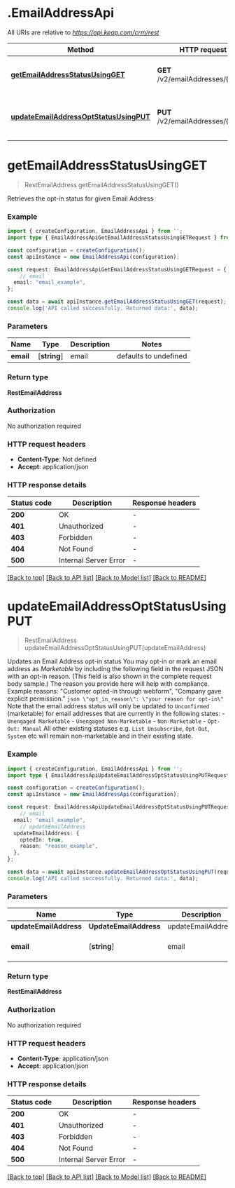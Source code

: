 # .EmailAddressApi

All URIs are relative to *https://api.keap.com/crm/rest*

Method | HTTP request | Description
------------- | ------------- | -------------
[**getEmailAddressStatusUsingGET**](EmailAddressApi.md#getEmailAddressStatusUsingGET) | **GET** /v2/emailAddresses/{email} | Retrieve an Email Address status
[**updateEmailAddressOptStatusUsingPUT**](EmailAddressApi.md#updateEmailAddressOptStatusUsingPUT) | **PUT** /v2/emailAddresses/{email} | Update an Email Address opt-in status


# **getEmailAddressStatusUsingGET**
> RestEmailAddress getEmailAddressStatusUsingGET()

Retrieves the opt-in status for given Email Address

### Example


```typescript
import { createConfiguration, EmailAddressApi } from '';
import type { EmailAddressApiGetEmailAddressStatusUsingGETRequest } from '';

const configuration = createConfiguration();
const apiInstance = new EmailAddressApi(configuration);

const request: EmailAddressApiGetEmailAddressStatusUsingGETRequest = {
    // email
  email: "email_example",
};

const data = await apiInstance.getEmailAddressStatusUsingGET(request);
console.log('API called successfully. Returned data:', data);
```


### Parameters

Name | Type | Description  | Notes
------------- | ------------- | ------------- | -------------
 **email** | [**string**] | email | defaults to undefined


### Return type

**RestEmailAddress**

### Authorization

No authorization required

### HTTP request headers

 - **Content-Type**: Not defined
 - **Accept**: application/json


### HTTP response details
| Status code | Description | Response headers |
|-------------|-------------|------------------|
**200** | OK |  -  |
**401** | Unauthorized |  -  |
**403** | Forbidden |  -  |
**404** | Not Found |  -  |
**500** | Internal Server Error |  -  |

[[Back to top]](#) [[Back to API list]](README.md#documentation-for-api-endpoints) [[Back to Model list]](README.md#documentation-for-models) [[Back to README]](README.md)

# **updateEmailAddressOptStatusUsingPUT**
> RestEmailAddress updateEmailAddressOptStatusUsingPUT(updateEmailAddress)

Updates an Email Address opt-in status  You may opt-in or mark an email address as _Marketable_ by including the following field in the request JSON with an opt-in reason. (This field is also shown in the complete request body sample.) The reason you provide here will help with compliance. Example reasons: \"Customer opted-in through webform\", \"Company gave explicit permission.\"  ```json \"opt_in_reason\": \"your reason for opt-in\" ``` Note that the email address status will only be updated to `Unconfirmed` (marketable) for email addresses that are currently in the following states: - `Unengaged Marketable` - `Unengaged Non-Marketable` - `Non-Marketable` - `Opt-Out: Manual`  All other existing statuses e.g. `List Unsubscribe`, `Opt-Out`, `System` etc will remain non-marketable and in their existing state.

### Example


```typescript
import { createConfiguration, EmailAddressApi } from '';
import type { EmailAddressApiUpdateEmailAddressOptStatusUsingPUTRequest } from '';

const configuration = createConfiguration();
const apiInstance = new EmailAddressApi(configuration);

const request: EmailAddressApiUpdateEmailAddressOptStatusUsingPUTRequest = {
    // email
  email: "email_example",
    // updateEmailAddress
  updateEmailAddress: {
    optedIn: true,
    reason: "reason_example",
  },
};

const data = await apiInstance.updateEmailAddressOptStatusUsingPUT(request);
console.log('API called successfully. Returned data:', data);
```


### Parameters

Name | Type | Description  | Notes
------------- | ------------- | ------------- | -------------
 **updateEmailAddress** | **UpdateEmailAddress**| updateEmailAddress |
 **email** | [**string**] | email | defaults to undefined


### Return type

**RestEmailAddress**

### Authorization

No authorization required

### HTTP request headers

 - **Content-Type**: application/json
 - **Accept**: application/json


### HTTP response details
| Status code | Description | Response headers |
|-------------|-------------|------------------|
**200** | OK |  -  |
**401** | Unauthorized |  -  |
**403** | Forbidden |  -  |
**404** | Not Found |  -  |
**500** | Internal Server Error |  -  |

[[Back to top]](#) [[Back to API list]](README.md#documentation-for-api-endpoints) [[Back to Model list]](README.md#documentation-for-models) [[Back to README]](README.md)


